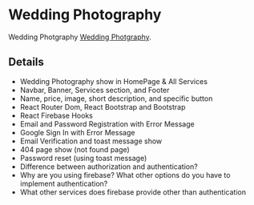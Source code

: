 # Wedding Photography

Wedding Photgraphy [Wedding Photgraphy](https://wedding-photography-b1402.web.app).

## Details

* Wedding Photography show in HomePage & All Services
* Navbar, Banner, Services section, and Footer
* Name, price, image, short description, and specific button
* React Router Dom, React Bootstrap and Bootstrap
* React Firebase Hooks
* Email and Password Registration with Error Message
* Google Sign In with Error Message
* Email Verification and toast message show
* 404 page show (not found page)
* Password reset (using toast message)
* Difference between authorization and authentication?
* Why are you using firebase? What other options do you have to implement authentication?
* What other services does firebase provide other than authentication
